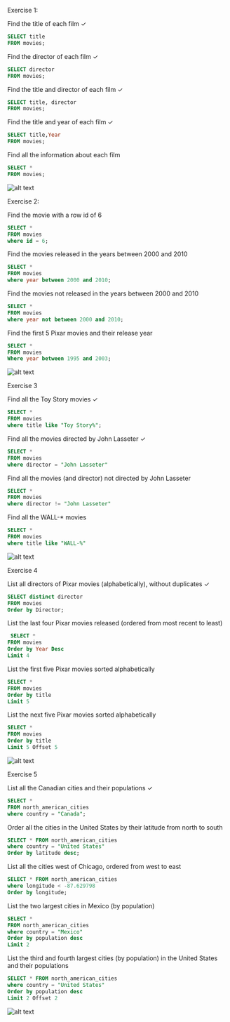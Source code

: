 Exercise 1:

Find the title of each film ✓

```sql
SELECT title
FROM movies;
```

Find the director of each film ✓

```sql
SELECT director
FROM movies;
```

Find the title and director of each film ✓

```sql
SELECT title, director
FROM movies;
```

Find the title and year of each film ✓

```sql
SELECT title,Year
FROM movies;
```

Find all the information about each film

```sql
SELECT *
FROM movies;
```

![alt text](image.png)

Exercise 2:

Find the movie with a row id of 6

```sql
SELECT *
FROM movies
where id = 6;
```

Find the movies released in the years between 2000 and 2010

```sql
SELECT *
FROM movies
where year between 2000 and 2010;
```

Find the movies not released in the years between 2000 and 2010

```sql
SELECT *
FROM movies
where year not between 2000 and 2010;
```

Find the first 5 Pixar movies and their release year

```sql
SELECT *
FROM movies
Where year between 1995 and 2003;
```

![alt text](image-1.png)

Exercise 3

Find all the Toy Story movies ✓

```sql
SELECT *
FROM movies
where title like "Toy Story%";
```

Find all the movies directed by John Lasseter ✓

```sql
SELECT *
FROM movies
where director = "John Lasseter"
```

Find all the movies (and director) not directed by John Lasseter

```sql
SELECT *
FROM movies
where director != "John Lasseter"
```

Find all the WALL-\* movies

```sql
SELECT *
FROM movies
where title like "WALL-%"
```

![alt text](image-2.png)

Exercise 4

List all directors of Pixar movies (alphabetically), without duplicates ✓

```sql
SELECT distinct director
FROM movies
Order by Director;
```

List the last four Pixar movies released (ordered from most recent to least)

```sql
 SELECT *
FROM movies
Order by Year Desc
Limit 4
```

List the first five Pixar movies sorted alphabetically

```sql
SELECT *
FROM movies
Order by title
Limit 5
```

List the next five Pixar movies sorted alphabetically

```sql
SELECT *
FROM movies
Order by title
Limit 5 Offset 5
```

![alt text](image-4.png)

Exercise 5

List all the Canadian cities and their populations ✓

```sql
SELECT *
FROM north_american_cities
where country = "Canada";
```

Order all the cities in the United States by their latitude from north to south

```sql
SELECT * FROM north_american_cities
where country = "United States"
Order by latitude desc;
```

List all the cities west of Chicago, ordered from west to east

```sql
SELECT * FROM north_american_cities
where longitude < -87.629798
Order by longitude;
```

List the two largest cities in Mexico (by population)

```sql
SELECT *
FROM north_american_cities
where country = "Mexico"
Order by population desc
Limit 2
```

List the third and fourth largest cities (by population) in the United States and their populations

```sql
SELECT * FROM north_american_cities
where country = "United States"
Order by population desc
Limit 2 Offset 2
```

![alt text](image-5.png)
